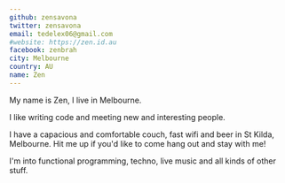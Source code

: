 ```yaml
---
github: zensavona
twitter: zensavona
email: tedelex06@gmail.com
#website: https://zen.id.au
facebook: zenbrah
city: Melbourne
country: AU
name: Zen
---
```


My name is Zen, I live in Melbourne.

I like writing code and meeting new and interesting people.

I have a capacious and comfortable couch, fast wifi and beer in St Kilda, Melbourne. Hit me up if you'd like to come hang out and stay with me!

I'm into functional programming, techno, live music and all kinds of other stuff.
